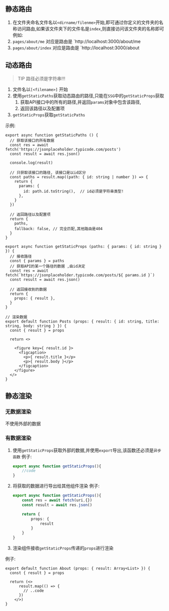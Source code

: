 ## 静态路由

1. 在文件夹命名文件名以`<dirname/filenme>`开始,即可通过你定义的文件夹的名称访问路由,如果该文件夹下的文件名是`index`,则直接访问该文件夹的名称即可
   例如:
2. `pages/about/me` 对应是路由是 `http://localhost:3000/about/me
3. `pages/about/index` 对应是路由是 `http://localhost:3000/about

## 动态路由

> TIP
> 路径必须是字符串!!!

1. 文件名以`[<filename>]` 开始
2. 使用`getStaticPaths`获取动态路由的路径,只能在`SSG`中的`getStaticProps`获取
    1. 获取API接口中的所有的路径,并返回`params`对象中包含该路径,
    2. 返回该路径以及配置项
3. `getStaticProps`获取`getStaticPaths`

示例:

```tsx
export async function getStaticPaths () {
  // 获取该接口的所有数据
  const res = await fetch('https://jsonplaceholder.typicode.com/posts')
  const result = await res.json()

  console.log(result)

  // 只获取该接口的路径, 该接口是以id区分
  const paths = result.map((path: { id: string | number }) => {
    return {
      params: {
        id: path.id.toString(),  // id必须是字符串类型!
      },
    }
  })

  // 返回路径以及配置项
  return {
    paths,
    fallback: false, // 完全匹配,其他路由是404  
  }
}

export async function getStaticProps (paths: { params: { id: string } }) {
  // 接收路径
  const { params } = paths
  // 获取API的某一个路径的数据 ,由id决定
  const res = await fetch(`https://jsonplaceholder.typicode.com/posts/${ params.id }`)
  const result = await res.json()

  // 返回接收到的数据
  return {
    props: { result },
  }
}

// 渲染数据
export default function Posts (props: { result: { id: string, title: string, body: string } }) {
  const { result } = props

  return <>

    <figure key={ result.id }>
      <figcaption>
        <p>{ result.title }</p>
        <p>{ result.body }</p>
      </figcaption>
    </figure>
  </>
}
```

## 静态渲染

### 无数据渲染

不使用外部的数据

### 有数据渲染

1. 使用`getStaticProps`获取外部的数据,并使用`export`导出,该函数还必须是`异步函数`
   例子:

   ```ts
   export async function getStaticProps(){
       //code
   }
   ```

2. 将获取的数据进行导出给其他组件渲染
   例子:

   ```ts
   export async function getStaticProps(){
       const res = await fetch(uri,{})
       const result = await res.json()
   
       return {
           props: {
               result
           }
       }
   }
   ```

3. 渲染组件接收`getStaticProps`传递的`props`进行渲染

例子:

```tsx
export default function About (props: { result: Array<List> }) {
  const { result } = props

  return (<>
      result.map(() => {
        // ..code
      })
    </>)
}
```
